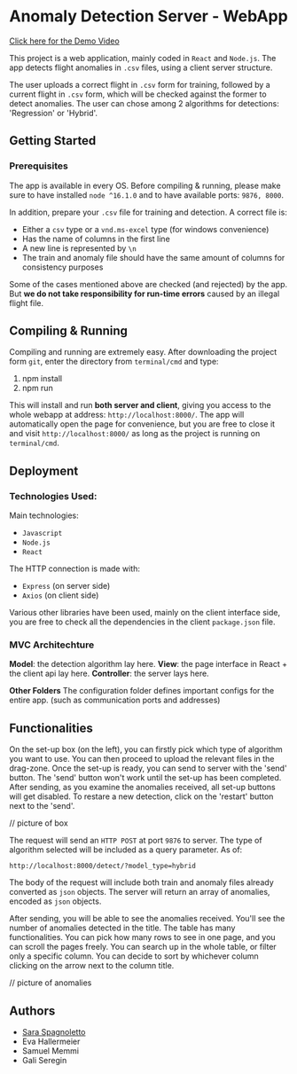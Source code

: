 # Anomaly Detection Server - WebApp

[Click here for the Demo Video](https://www.youtube.com/watch?v=Vkt-fiWrFTI&feature=youtu.be)

This project is a web application, mainly coded in `React` and `Node.js`. The app detects flight anomalies in `.csv` files, using a client server structure.

The user uploads a correct flight in `.csv` form for training, followed by a current flight in `.csv` form, which will be checked against the former to detect anomalies. The user can chose among 2 algorithms for detections: 'Regression' or 'Hybrid'.

## Getting Started

### Prerequisites
The app is available in every OS. Before compiling & running, please make sure to have installed `node ^16.1.0` and to have available ports: `9876, 8000`.

In addition, prepare your `.csv` file for training and detection. A correct file is:

- Either a `csv` type or a `vnd.ms-excel` type (for windows convenience)
- Has the name of columns in the first line
- A new line is represented by `\n`
- The train and anomaly file should have the same amount of columns for consistency purposes

Some of the cases mentioned above are checked (and rejected) by the app. But **we do not take responsibility for run-time errors** caused by an illegal flight file.

## Compiling & Running

Compiling and running are extremely easy. After downloading the project form `git`, enter the directory from `terminal/cmd` and type:
1. npm install
2. npm run

This will install and run **both server and client**, giving you access to the whole webapp at address: `http://localhost:8000/`.
The app will automatically open the page for convenience, but you are free to close it and visit  `http://localhost:8000/` as long as the project is running on  `terminal/cmd`.

## Deployment

### Technologies Used:
Main technologies:
- `Javascript`
- `Node.js`
- `React`

The HTTP connection is made with:
- `Express` (on server side)
- `Axios` (on client side)

Various other libraries have been used, mainly on the client interface side,  you are free to check all the dependencies in the client `package.json` file.

### MVC Architechture

**Model**: the detection algorithm lay here.
**View**: the page interface in React + the client api lay here.
**Controller**: the server lays here.

**Other Folders**
The configuration folder defines important configs for the entire app. (such as communication ports and addresses)

## Functionalities

On the set-up box (on the left), you can firstly pick which type of algorithm you want to use. You can then proceed to upload the relevant files in the drag-zone. Once the set-up is ready, you can send to server with the 'send' button. The 'send' button won't work until the set-up has been completed.  
After sending, as you examine the anomalies received, all set-up buttons will get disabled. To restare a new detection, click on the 'restart' button next to the 'send'.  

// picture of box

The request will send an `HTTP POST` at port `9876` to server. The type of algorithm selected will be included as a query parameter. As of:
```
http://localhost:8000/detect/?model_type=hybrid
```
The body of the request will include both train and anomaly files already converted as `json` objects.
The server will return an array of anomalies, encoded as `json` objects.

After sending, you will be able to see the anomalies received. You'll see the number of anomalies detected in the title. The table has many functionalities.
You can pick how many rows to see in one page, and you can scroll the pages freely. You can search up in the whole table, or filter only a specific column.
You can decide to sort by whichever column clicking on the arrow next to the column title.

// picture of anomalies


## Authors
- [Sara Spagnoletto](https://github.com/saraspagno)
- Eva Hallermeier
- Samuel Memmi
- Gali Seregin
